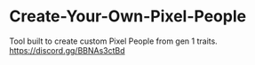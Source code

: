# Create-Your-Own-Pixel-People
Tool built to create custom Pixel People from gen 1 traits. https://discord.gg/BBNAs3ctBd
